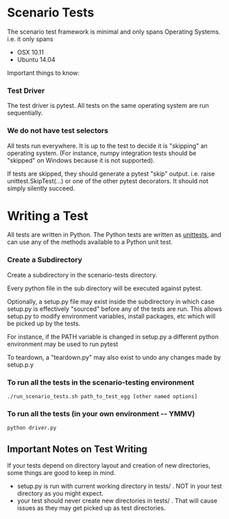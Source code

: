 # Scenario Tests

The scenario test framework is minimal and only spans Operating Systems.
i.e. it only spans
 - OSX 10.11
 - Ubuntu 14.04

Important things to know:

### Test Driver
The test driver is pytest. All tests on the same operating system are run sequentially.

### We do not have test selectors
All tests run everywhere. It is up to the test to decide it is "skipping" an
operating system. (For instance, numpy integration tests should be "skipped" on
Windows because it is not supported).

If tests are skipped, they should generate a pytest "skip" output. i.e.
raise unittest.SkipTest(...) or one of the other pytest decorators.
It should not simply silently succeed.

# Writing a Test
All tests are written in Python. The Python tests are written as
[unittests](https://docs.python.org/2/library/unittest.html), and can use any
of the methods available to a Python unit test.

### Create a Subdirectory
Create a subdirectory in the scenario-tests directory.

Every python file in the sub directory will be executed against pytest.

Optionally, a setup.py file may exist inside the subdirectory in which case
setup.py is effectively "sourced" before any of the tests are run. This allows
setup.py to modify environment variables, install packages, etc which will be
picked up by the tests.

For instance, if the PATH variable is changed in setup.py a different python
environment may be used to run pytest

To teardown, a "teardown.py" may also exist to undo any changes made by
setup.p.y

### To run all the tests in the scenario-testing environment

    ./run_scenario_tests.sh path_to_test_egg [other named options]

### To run all the tests (in your own environment -- YMMV)

    python driver.py

## Important Notes on Test Writing
If your tests depend on directory layout and creation of new
directories, some things are good to keep in mind.

 - setup.py is run with current working directory in tests/ . NOT in your test directory as you might expect.
 - your test should never create new directories in tests/ . That will cause issues as
   they may get picked up as test directories.
